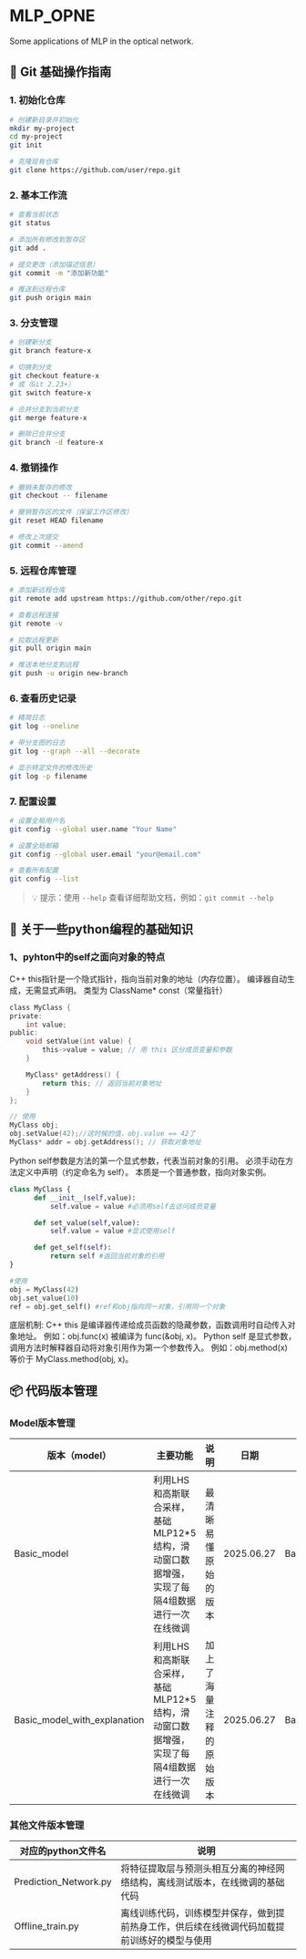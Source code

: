# MLP_OPNE
Some applications of MLP in the optical network.
## 🔧 Git 基础操作指南

### 1. 初始化仓库
```bash
# 创建新目录并初始化
mkdir my-project
cd my-project
git init

# 克隆现有仓库
git clone https://github.com/user/repo.git
```

### 2. 基本工作流
```bash
# 查看当前状态
git status

# 添加所有修改到暂存区
git add .

# 提交更改（添加描述信息）
git commit -m "添加新功能"

# 推送到远程仓库
git push origin main
```

### 3. 分支管理
```bash
# 创建新分支
git branch feature-x

# 切换到分支
git checkout feature-x
# 或（Git 2.23+）
git switch feature-x

# 合并分支到当前分支
git merge feature-x

# 删除已合并分支
git branch -d feature-x
```

### 4. 撤销操作
```bash
# 撤销未暂存的修改
git checkout -- filename

# 撤销暂存区的文件（保留工作区修改）
git reset HEAD filename

# 修改上次提交
git commit --amend
```

### 5. 远程仓库管理
```bash
# 添加新远程仓库
git remote add upstream https://github.com/other/repo.git

# 查看远程连接
git remote -v

# 拉取远程更新
git pull origin main

# 推送本地分支到远程
git push -u origin new-branch
```

### 6. 查看历史记录
```bash
# 精简日志
git log --oneline

# 带分支图的日志
git log --graph --all --decorate

# 显示特定文件的修改历史
git log -p filename
```

### 7. 配置设置
```bash
# 设置全局用户名
git config --global user.name "Your Name"

# 设置全局邮箱
git config --global user.email "your@email.com"

# 查看所有配置
git config --list
```

> 💡 提示：使用 `--help` 查看详细帮助文档，例如：`git commit --help`

## 🔧 关于一些python编程的基础知识

### 1、pyhton中的self之面向对象的特点
C++ this指针是一个隐式指针，指向当前对象的地址（内存位置）。
编译器自动生成，无需显式声明。
类型为 ClassName* const（常量指针）
```c
class MyClass {
private:
    int value;
public:
    void setValue(int value) {
        this->value = value; // 用 this 区分成员变量和参数
    }

    MyClass* getAddress() {
        return this; // 返回当前对象地址
    }
};

// 使用
MyClass obj;
obj.setValue(42);//这时候的值，obj.value == 42了
MyClass* addr = obj.getAddress(); // 获取对象地址
```
Python self参数是方法的第一个显式参数，代表当前对象的引用。
必须手动在方法定义中声明（约定命名为 self）。
本质是一个普通参数，指向对象实例。
```python
class MyClass {
      def __init__(self,value):
          self.value = value #必须用self去访问成员变量

      def set_value(self,value):
          self.value = value #显式使用self

      def get_self(self):
          return self #返回当前对象的引用
}

#使用
obj = MyClass(42)
obj.set_value(10)
ref = obj.get_self() #ref和obj指向同一对象，引用同一个对象
```
底层机制:
C++
this 是编译器传递给成员函数的隐藏参数，函数调用时自动传入对象地址。
例如：obj.func(x) 被编译为 func(&obj, x)。
Python
self 是显式参数，调用方法时解释器自动将对象引用作为第一个参数传入。
例如：obj.method(x) 等价于 MyClass.method(obj, x)。

## 📦 代码版本管理
### Model版本管理
| 版本（model） | 主要功能 | 说明 | 日期 | 对应python文件 |
| --- | --- | --- | --- | --- |
| Basic_model | 利用LHS和高斯联合采样，基础MLP12*5结构，滑动窗口数据增强，实现了每隔4组数据进行一次在线微调| 最清晰易懂原始的版本 | 2025.06.27 | Basic_model.py |
| Basic_model_with_explanation | 利用LHS和高斯联合采样，基础MLP12*5结构，滑动窗口数据增强，实现了每隔4组数据进行一次在线微调| 加上了海量注释的原始版本 | 2025.06.27 |Basic_model_with_explanation.py |
### 其他文件版本管理
| 对应的python文件名 | 说明 |
| --- | --- |
| Prediction_Network.py | 将特征提取层与预测头相互分离的神经网络结构，离线测试版本，在线微调的基础代码|
| Offline_train.py | 离线训练代码，训练模型并保存，做到提前热身工作，供后续在线微调代码加载提前训练好的模型与使用|

